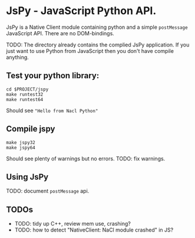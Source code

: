 # JsPy - JavaScript Python API.

JsPy is a Native Client module containing python and a simple `postMessage` JavaScript API. There are no DOM-bindings.

TODO: The directory already contains the complied JsPy application. If you just want to use Python from JavaScript then you don't have compile anything.

## Test your python library:
    cd $PROJECT/jspy
    make runtest32
    make runtest64
Should see `"Hello from Nacl Python"`

## Compile jspy
    make jspy32
    make jspy64
Should see plenty of warnings but no errors.
TODO: fix warnings.

## Using JsPy
TODO: document `postMessage` api.

## TODOs
* TODO: tidy up C++, review mem use, crashing?
* TODO: how to detect "NativeClient: NaCl module crashed" in JS?

